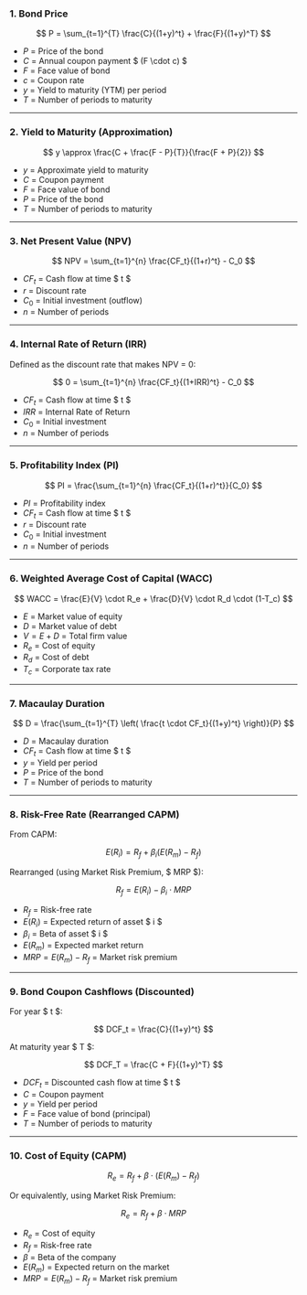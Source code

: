 ### 1. Bond Price

$$
P = \sum_{t=1}^{T} \frac{C}{(1+y)^t} + \frac{F}{(1+y)^T}
$$

- $P$ = Price of the bond  
- $C$ = Annual coupon payment $ (F \cdot c) $  
- $F$ = Face value of bond  
- $c$ = Coupon rate  
- $y$ = Yield to maturity (YTM) per period  
- $T$ = Number of periods to maturity  

---

### 2. Yield to Maturity (Approximation)

$$
y \approx \frac{C + \frac{F - P}{T}}{\frac{F + P}{2}}
$$

- $y$ = Approximate yield to maturity  
- $C$ = Coupon payment  
- $F$ = Face value of bond  
- $P$ = Price of the bond  
- $T$ = Number of periods to maturity  

---

### 3. Net Present Value (NPV)

$$
NPV = \sum_{t=1}^{n} \frac{CF_t}{(1+r)^t} - C_0
$$

- $CF_t$ = Cash flow at time $ t $  
- $r$ = Discount rate  
- $C_0$ = Initial investment (outflow)  
- $n$ = Number of periods  

---

### 4. Internal Rate of Return (IRR)

Defined as the discount rate that makes NPV = 0:

$$
0 = \sum_{t=1}^{n} \frac{CF_t}{(1+IRR)^t} - C_0
$$

- $CF_t$ = Cash flow at time $ t $  
- $IRR$ = Internal Rate of Return  
- $C_0$ = Initial investment  
- $n$ = Number of periods  

---

### 5. Profitability Index (PI)

$$
PI = \frac{\sum_{t=1}^{n} \frac{CF_t}{(1+r)^t}}{C_0}
$$

- $PI$ = Profitability index  
- $CF_t$ = Cash flow at time $ t $  
- $r$ = Discount rate  
- $C_0$ = Initial investment  
- $n$ = Number of periods  

---

### 6. Weighted Average Cost of Capital (WACC)

$$
WACC = \frac{E}{V} \cdot R_e + \frac{D}{V} \cdot R_d \cdot (1-T_c)
$$

- $E$ = Market value of equity  
- $D$ = Market value of debt  
- $V = E + D$ = Total firm value  
- $R_e$ = Cost of equity  
- $R_d$ = Cost of debt  
- $T_c$ = Corporate tax rate  

---

### 7. Macaulay Duration

$$
D = \frac{\sum_{t=1}^{T} \left( \frac{t \cdot CF_t}{(1+y)^t} \right)}{P}
$$

- $D$ = Macaulay duration  
- $CF_t$ = Cash flow at time $ t $  
- $y$ = Yield per period  
- $P$ = Price of the bond  
- $T$ = Number of periods to maturity  

---

### 8. Risk-Free Rate (Rearranged CAPM)

From CAPM:

$$
E(R_i) = R_f + \beta_i (E(R_m) - R_f)
$$

Rearranged (using Market Risk Premium, $ MRP $):

$$
R_f = E(R_i) - \beta_i \cdot MRP
$$

- $R_f$ = Risk-free rate  
- $E(R_i)$ = Expected return of asset $ i $  
- $\beta_i$ = Beta of asset $ i $  
- $E(R_m)$ = Expected market return  
- $MRP = E(R_m) - R_f$ = Market risk premium  

---

### 9. Bond Coupon Cashflows (Discounted)

For year $ t $:

$$
DCF_t = \frac{C}{(1+y)^t}
$$

At maturity year $ T $:

$$
DCF_T = \frac{C + F}{(1+y)^T}
$$

- $DCF_t$ = Discounted cash flow at time $ t $  
- $C$ = Coupon payment  
- $y$ = Yield per period  
- $F$ = Face value of bond (principal)  
- $T$ = Number of periods to maturity  

---

### 10. Cost of Equity (CAPM)

$$
R_e = R_f + \beta \cdot (E(R_m) - R_f)
$$

Or equivalently, using Market Risk Premium:

$$
R_e = R_f + \beta \cdot MRP
$$

- $R_e$ = Cost of equity  
- $R_f$ = Risk-free rate  
- $\beta$ = Beta of the company  
- $E(R_m)$ = Expected return on the market  
- $MRP = E(R_m) - R_f$ = Market risk premium  

